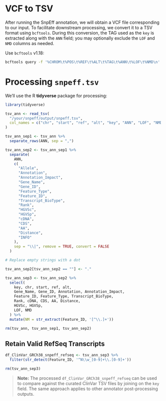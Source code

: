 # VCF to TSV

After running the SnpEff annotation, we will obtain a VCF file corresponding to our input. To facilitate downstream processing, we convert it to a TSV format using `bcftools`. During this conversion, the TAG used as the `key` is extracted along with the `ANN` field; you may optionally exclude the `LOF` and `NMD` columns as needed.

Use `bcftools` v1.18:
```bash
bcftools query -f '%CHROM\t%POS\t%REF\t%ALT\t%TAG\t%ANN\t%LOF\t%NMD\n' /your/snpeff/output/snpeff.vcf > /your/snpeff/output/snpeff.tsv
```

# Processing `snpeff.tsv`

We’ll use the R **tidyverse** package for processing:

```r
library(tidyverse)

tsv_ann <- read_tsv(
  "/your/snpeff/output/snpeff.tsv",
  col_names = c("chr", "start", "ref", "alt", "key", "ANN", "LOF", "NMD")
)

tsv_ann_sep1 <- tsv_ann %>%
  separate_rows(ANN, sep = ",")

tsv_ann_sep2 <- tsv_ann_sep1 %>%
  separate(
    ANN,
    c(
      "Allele",
      "Annotation",
      "Annotation_Impact",
      "Gene_Name",
      "Gene_ID",
      "Feature_Type",
      "Feature_ID",
      "Transcript_BioType",
      "Rank",
      "HGVSc",
      "HGVSp",
      "cDNA",
      "CDS",
      "AA",
      "Distance",
      "INFO"
    ),
    sep = "\\|", remove = TRUE, convert = FALSE
  )

# Replace empty strings with a dot

tsv_ann_sep2[tsv_ann_sep2 == ""] <- "."

tsv_ann_sep3 <- tsv_ann_sep2 %>%
  select(
    key, chr, start, ref, alt,
    Gene_Name, Gene_ID, Annotation, Annotation_Impact,
    Feature_ID, Feature_Type, Transcript_BioType,
    Rank, cDNA, CDS, AA, Distance,
    HGVSc, HGVSp,
    LOF, NMD
  ) %>%
  mutate(NM = str_extract(Feature_ID, '[^\\.]+'))

rm(tsv_ann, tsv_ann_sep1, tsv_ann_sep2)
```

## Retain Valid RefSeq Transcripts

```r
df_ClinVar_GRCh38_snpeff_refseq <- tsv_ann_sep3 %>%
  filter(str_detect(Feature_ID, '^N\\w_[0-9]+\\.[0-9]+'))

rm(tsv_ann_sep3)
```

> **Note:** The processed `df_ClinVar_GRCh38_snpeff_refseq` can be used to compare against the curated ClinVar TSV files by joining on the `key` field. The same approach applies to other annotator post-processing outputs.
